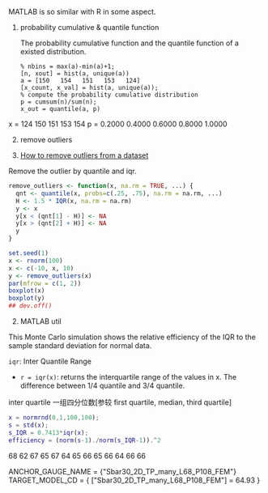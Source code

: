 MATLAB is so similar with R in some aspect.

1. probability cumulative & quantile function

    The probability cumulative function and the quantile function of a existed distribution.

    ```MALTAB
    % nbins = max(a)-min(a)+1;
    [n, xout] = hist(a, unique(a))
    a = [150   154   151   153   124]
    [x_count, x_val] = hist(a, unique(a));
    % compute the probability cumulative distribution 
    p = cumsum(n)/sum(n);
    x_out = quantile(a, p)
    ```

x = 124   150   151   153   154
p = 0.2000    0.4000    0.6000    0.8000    1.0000

2. remove outliers

1. [How to remove outliers from a dataset](http://stackoverflow.com/questions/4787332/how-to-remove-outliers-from-a-dataset)

Remove the outlier by quantile and iqr.

```R
remove_outliers <- function(x, na.rm = TRUE, ...) {
  qnt <- quantile(x, probs=c(.25, .75), na.rm = na.rm, ...)
  H <- 1.5 * IQR(x, na.rm = na.rm)
  y <- x
  y[x < (qnt[1] - H)] <- NA
  y[x > (qnt[2] + H)] <- NA
  y
}

set.seed(1)
x <- rnorm(100)
x <- c(-10, x, 10)
y <- remove_outliers(x)
par(mfrow = c(1, 2))
boxplot(x)
boxplot(y)
## dev.off()
```

2. MATLAB util 

This Monte Carlo simulation shows the relative efficiency of the IQR to the sample standard deviation for normal data.

`iqr`:  Inter Quantile Range

- `r = iqr(x)`:  returns the interquartile range of the values in x. The difference between 1/4 quantile and 3/4 quantile.

inter quartile 一组四分位数[参较 first quartile, median, third quartile]

```MATLAB
x = normrnd(0,1,100,100);
s = std(x);
s_IQR = 0.7413*iqr(x);
efficiency = (norm(s-1)./norm(s_IQR-1)).^2
```

68  62  67  65  67  64  65  66  65  66  64  66  66



ANCHOR_GAUGE_NAME = {"Sbar30_2D_TP_many_L68_P108_FEM"}
TARGET_MODEL_CD = { ["Sbar30_2D_TP_many_L68_P108_FEM"] = 64.93 }